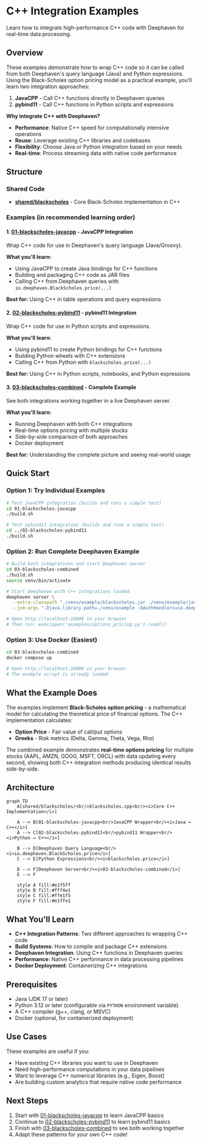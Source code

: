 # C++ Integration Examples

Learn how to integrate high-performance C++ code with Deephaven for real-time data processing.

## Overview

These examples demonstrate how to wrap C++ code so it can be called from both Deephaven's query language (Java) and Python expressions. Using the Black-Scholes option pricing model as a practical example, you'll learn two integration approaches:

1. **JavaCPP** - Call C++ functions directly in Deephaven queries
2. **pybind11** - Call C++ functions in Python scripts and expressions

**Why integrate C++ with Deephaven?**
- **Performance**: Native C++ speed for computationally intensive operations
- **Reuse**: Leverage existing C++ libraries and codebases
- **Flexibility**: Choose Java or Python integration based on your needs
- **Real-time**: Process streaming data with native code performance

## Structure

### Shared Code
- **[shared/blackscholes](./shared/blackscholes/)** - Core Black-Scholes implementation in C++

### Examples (in recommended learning order)

#### 1. [01-blackscholes-javacpp](./01-blackscholes-javacpp/) - JavaCPP Integration
Wrap C++ code for use in Deephaven's query language (Java/Groovy).

**What you'll learn:**
- Using JavaCPP to create Java bindings for C++ functions
- Building and packaging C++ code as JAR files
- Calling C++ from Deephaven queries with `io.deephaven.BlackScholes.price(...)`

**Best for:** Using C++ in table operations and query expressions

#### 2. [02-blackscholes-pybind11](./02-blackscholes-pybind11/) - pybind11 Integration
Wrap C++ code for use in Python scripts and expressions.

**What you'll learn:**
- Using pybind11 to create Python bindings for C++ functions
- Building Python wheels with C++ extensions
- Calling C++ from Python with `blackscholes.price(...)`

**Best for:** Using C++ in Python scripts, notebooks, and Python expressions

#### 3. [03-blackscholes-combined](./03-blackscholes-combined/) - Complete Example
See both integrations working together in a live Deephaven server.

**What you'll learn:**
- Running Deephaven with both C++ integrations
- Real-time options pricing with multiple stocks
- Side-by-side comparison of both approaches
- Docker deployment

**Best for:** Understanding the complete picture and seeing real-world usage

## Quick Start

### Option 1: Try Individual Examples

```bash
# Test JavaCPP integration (builds and runs a simple test)
cd 01-blackscholes-javacpp
./build.sh

# Test pybind11 integration (builds and runs a simple test)
cd ../02-blackscholes-pybind11
./build.sh
```

### Option 2: Run Complete Deephaven Example

```bash
# Build both integrations and start Deephaven server
cd 03-blackscholes-combined
./build.sh
source venv/bin/activate

# Start Deephaven with C++ integrations loaded
deephaven server \
  --extra-classpath "./venv/example/blackscholes.jar ./venv/example/javacpp.jar" \
  --jvm-args "-Djava.library.path=./venv/example -DAuthHandlers=io.deephaven.auth.AnonymousAuthenticationHandler"

# Open http://localhost:10000 in your browser
# Then run: exec(open('examples/options_pricing.py').read())
```

### Option 3: Use Docker (Easiest)

```bash
cd 03-blackscholes-combined
docker compose up

# Open http://localhost:10000 in your browser
# The example script is already loaded
```

## What the Example Does

The examples implement **Black-Scholes option pricing** - a mathematical model for calculating the theoretical price of financial options. The C++ implementation calculates:

- **Option Price** - Fair value of call/put options
- **Greeks** - Risk metrics (Delta, Gamma, Theta, Vega, Rho)

The combined example demonstrates **real-time options pricing** for multiple stocks (AAPL, AMZN, GOOG, MSFT, ORCL) with data updating every second, showing both C++ integration methods producing identical results side-by-side.

## Architecture

```mermaid
graph TD
    A[shared/blackscholes/<br/>blackscholes.cpp<br/><i>Core C++ Implementation</i>]
    
    A --> B[01-blackscholes-javacpp<br/>JavaCPP Wrapper<br/><i>Java ↔ C++</i>]
    A --> C[02-blackscholes-pybind11<br/>pybind11 Wrapper<br/><i>Python ↔ C++</i>]
    
    B --> D[Deephaven Query Language<br/><i>io.deephaven.BlackScholes.price</i>]
    C --> E[Python Expressions<br/><i>blackscholes.price</i>]
    
    D --> F[Deephaven Server<br/><i>03-blackscholes-combined</i>]
    E --> F
    
    style A fill:#e1f5ff
    style B fill:#fff4e1
    style C fill:#ffe1f5
    style F fill:#e1ffe1
```

## What You'll Learn

- **C++ Integration Patterns**: Two different approaches to wrapping C++ code
- **Build Systems**: How to compile and package C++ extensions
- **Deephaven Integration**: Using C++ functions in Deephaven queries
- **Performance**: Native C++ performance in data processing pipelines
- **Docker Deployment**: Containerizing C++ integrations

## Prerequisites

- Java (JDK 17 or later)
- Python 3.12 or later (configurable via `PYTHON` environment variable)
- A C++ compiler (g++, clang, or MSVC)
- Docker (optional, for containerized deployment)

## Use Cases

These examples are useful if you:
- Have existing C++ libraries you want to use in Deephaven
- Need high-performance computations in your data pipelines
- Want to leverage C++ numerical libraries (e.g., Eigen, Boost)
- Are building custom analytics that require native code performance

## Next Steps

1. Start with [01-blackscholes-javacpp](./01-blackscholes-javacpp/) to learn JavaCPP basics
2. Continue to [02-blackscholes-pybind11](./02-blackscholes-pybind11/) to learn pybind11 basics
3. Finish with [03-blackscholes-combined](./03-blackscholes-combined/) to see both working together
4. Adapt these patterns for your own C++ code!
